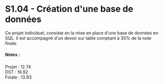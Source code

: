 # S1.04 - Création d'une base de données
Ce projet individuel, consiste en la mise en place d'une base de données en SQL.
Il est accompagné d'un devoir sur table comptant à 30% de la note finale.  
  
##### Notes :
Projet : 12.74        
DST : 16.92      
Finale : 13.93
